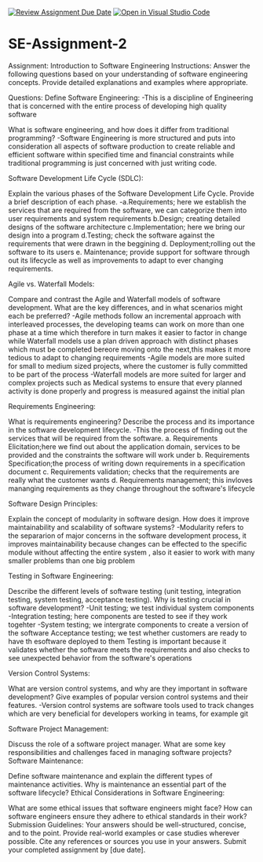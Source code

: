 [![Review Assignment Due Date](https://classroom.github.com/assets/deadline-readme-button-24ddc0f5d75046c5622901739e7c5dd533143b0c8e959d652212380cedb1ea36.svg)](https://classroom.github.com/a/-ucQIGTc)
[![Open in Visual Studio Code](https://classroom.github.com/assets/open-in-vscode-718a45dd9cf7e7f842a935f5ebbe5719a5e09af4491e668f4dbf3b35d5cca122.svg)](https://classroom.github.com/online_ide?assignment_repo_id=15231831&assignment_repo_type=AssignmentRepo)
# SE-Assignment-2
Assignment: Introduction to Software Engineering
Instructions:
Answer the following questions based on your understanding of software engineering concepts. Provide detailed explanations and examples where appropriate.

Questions:
Define Software Engineering:
-This is a discipline of Engineering that is concerned with the entire process of developing high quality software

What is software engineering, and how does it differ from traditional programming?
-Software Engineering is more structured and puts into consideration all aspects of software production to create reliable and efficient software within specified time and financial constraints while traditional programming is just concerned with just writing code.

Software Development Life Cycle (SDLC):

Explain the various phases of the Software Development Life Cycle. Provide a brief description of each phase.
-a.Requirements; here we establish the services that are required from the software, we can categorize them into user requirements and system requirements
b.Design; creating detailed designs of the software architecture
c.Implementation;  here we bring our design into a program
d.Testing; check the software against the requirements that were drawn in the beggining
d. Deployment;rolling out the software to its users
e. Maintenance; provide support for software through out its lifecycle as well as improvements to adapt to ever changing requirements.

Agile vs. Waterfall Models:

Compare and contrast the Agile and Waterfall models of software development. What are the key differences, and in what scenarios might each be preferred?
-Agile methods follow an incremental approach with interleaved processes, the developing teams can work on more than one phase at a time which therefore in turn makes it easier to factor in change while Waterfall models use a plan driven approach with distinct phases which must be completed bereore moving onto the next,this makes it more tedious to adapt to changing requirements
-Agile models are more suited for small to medium sized projects, where the customer is fully committed to be part of the process
-Waterfall models are more suited for larger and complex projects such as Medical systems to ensure that every planned activity is done properly and progress is measured against the initial plan

Requirements Engineering:

What is requirements engineering? Describe the process and its importance in the software development lifecycle.
-This the process of finding out the services that will be required from the software. 
a. Requirements Elicitation;here we find out about the application domain, services to be provided and the constraints the software will work under
b. Requirements Specification;the process of writing down requirements in a specification document
c. Requirements validation; checks that the requirements are really what the customer wants
d. Requirements management; this invloves mananging requirements as they change throughout the software's lifecycle

Software Design Principles:

Explain the concept of modularity in software design. How does it improve maintainability and scalability of software systems?
-Modularity refers to the separarion of major concerns in the software development process, it improves maintainability because changes can be effected to the specific module without affecting the entire system , also it easier to work with many smaller problems than one big problem

Testing in Software Engineering:

Describe the different levels of software testing (unit testing, integration testing, system testing, acceptance testing). Why is testing crucial in software development?
-Unit testing; we test individual system components
-Integration testing; here components are tested to see if they work togehter
-System testing; we intergrate components to create a version of the software
Acceptance testing; we test whether customers are ready to have th esoftware deployed to them
Testing is important because it validates whether the software meets the requirements and also checks to see unexpected behavior from the software's operations

Version Control Systems:

What are version control systems, and why are they important in software development? Give examples of popular version control systems and their features.
-Version control systems are software tools used to track changes which are very beneficial for developers working in teams, for example git

Software Project Management:

Discuss the role of a software project manager. What are some key responsibilities and challenges faced in managing software projects?
Software Maintenance:

Define software maintenance and explain the different types of maintenance activities. Why is maintenance an essential part of the software lifecycle?
Ethical Considerations in Software Engineering:

What are some ethical issues that software engineers might face? How can software engineers ensure they adhere to ethical standards in their work?
Submission Guidelines:
Your answers should be well-structured, concise, and to the point.
Provide real-world examples or case studies wherever possible.
Cite any references or sources you use in your answers.
Submit your completed assignment by [due date].
